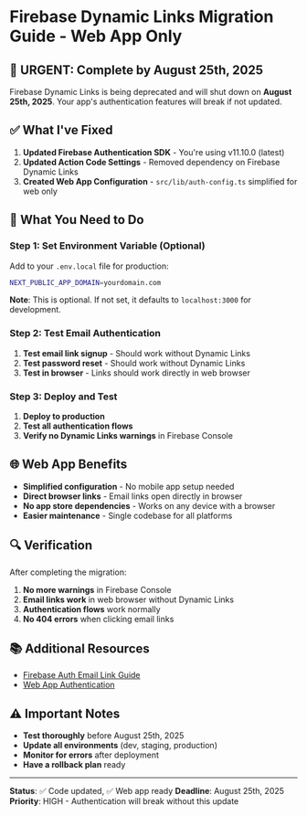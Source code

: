 # Firebase Dynamic Links Migration Guide - Web App Only

## 🚨 **URGENT: Complete by August 25th, 2025**

Firebase Dynamic Links is being deprecated and will shut down on **August 25th, 2025**. Your app's authentication features will break if not updated.

## ✅ **What I've Fixed**

1. **Updated Firebase Authentication SDK** - You're using v11.10.0 (latest)
2. **Updated Action Code Settings** - Removed dependency on Firebase Dynamic Links
3. **Created Web App Configuration** - `src/lib/auth-config.ts` simplified for web only

## 🔧 **What You Need to Do**

### **Step 1: Set Environment Variable (Optional)**

Add to your `.env.local` file for production:

```bash
NEXT_PUBLIC_APP_DOMAIN=yourdomain.com
```

**Note**: This is optional. If not set, it defaults to `localhost:3000` for development.

### **Step 2: Test Email Authentication**

1. **Test email link signup** - Should work without Dynamic Links
2. **Test password reset** - Should work without Dynamic Links
3. **Test in browser** - Links should work directly in web browser

### **Step 3: Deploy and Test**

1. **Deploy to production**
2. **Test all authentication flows**
3. **Verify no Dynamic Links warnings** in Firebase Console

## 🌐 **Web App Benefits**

- **Simplified configuration** - No mobile app setup needed
- **Direct browser links** - Email links open directly in browser
- **No app store dependencies** - Works on any device with a browser
- **Easier maintenance** - Single codebase for all platforms

## 🔍 **Verification**

After completing the migration:

1. **No more warnings** in Firebase Console
2. **Email links work** in web browser without Dynamic Links
3. **Authentication flows** work normally
4. **No 404 errors** when clicking email links

## 📚 **Additional Resources**

- [Firebase Auth Email Link Guide](https://firebase.google.com/docs/auth/web/email-link-auth)
- [Web App Authentication](https://firebase.google.com/docs/auth/web/start)

## ⚠️ **Important Notes**

- **Test thoroughly** before August 25th, 2025
- **Update all environments** (dev, staging, production)
- **Monitor for errors** after deployment
- **Have a rollback plan** ready

---

**Status**: ✅ Code updated, ✅ Web app ready
**Deadline**: August 25th, 2025
**Priority**: HIGH - Authentication will break without this update
